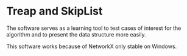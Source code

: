 # Treap and SkipList 

The software serves as a learning tool to test cases of interest for the algorithm and to present the data structure more easily.

This software works because of NetworkX only stable on Windows.
